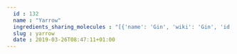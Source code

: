 ```yaml
---
  id : 132
  name : "Yarrow"
  ingredients_sharing_molecules : "[{'name': 'Gin', 'wiki': 'Gin', 'id': 23, 'category': 'Beverage Alcoholic', 'common_molecules': [6654]}, {'name': 'Rum', 'wiki': 'Rum', 'id': 24, 'category': 'Beverage Alcoholic', 'common_molecules': [6654]}, {'name': 'Bourbon Whisky', 'wiki': 'Bourbon_whiskey', 'id': 26, 'category': 'Beverage Alcoholic', 'common_molecules': [6654]}, {'name': 'Oats', 'wiki': 'Oat', 'id': 54, 'category': 'Cereal', 'common_molecules': [6654]}, {'name': 'Rice', 'wiki': 'Rice', 'id': 55, 'category': 'Cereal', 'common_molecules': [6654]}]"
  slug : yarrow
  date : 2019-03-26T08:47:11+01:00
---
```



